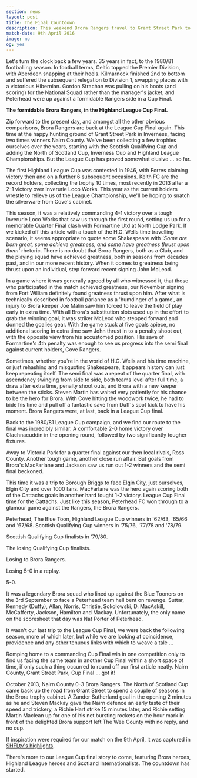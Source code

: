 ```yaml
---
section: news
layout: post
title: The Final Countdown
description: This weekend Brora Rangers travel to Grant Street Park to face Nairn County in the League Cup Final.
match-date: 9th April 2016
image: no
og: yes
---
```

Let's turn the clock back a few years. 35 years in fact, to the 1980/81 footballing season. In football terms, Celtic topped the Premier Division, with Aberdeen snapping at their heels. Kilmarnock finished 2nd to bottom and suffered the subsequent relegation to Division 1, swapping places with a victorious Hibernian. Gordon Strachan was pulling on his boots (and scoring) for the National Squad rather than the manager's jacket, and Peterhead were up against a formidable Rangers side in a Cup Final.

**The formidable Brora Rangers, in the Highland League Cup Final.**

Zip forward to the present day, and amongst all the other obvious comparisons, Brora Rangers are back at the League Cup Final again. This time at the happy hunting ground of Grant Street Park in Inverness, facing two times winners Nairn County. We've been collecting a few trophies ourselves over the years, starting with the Scottish Qualifying Cup and adding the North of Scotland Cup, Inverness Cup and Highland League Championships. But the League Cup has proved somewhat elusive ... so far.

The first Highland League Cup was contested in 1946, with Forres claiming victory then and on a further 6 subsequent occasions. Keith FC are the record holders, collecting the trophy 10 times, most recently in 2013 after a 2-1 victory over Inverurie Loco Works. This year as the current holders wrestle to relieve us of the League Championship, we'll be hoping to snatch the silverware from Cove's cabinet. 

This season, it was a relatively commanding 4-1 victory over a tough Inverurie Loco Works that saw us through the first round, setting us up for a memorable Quarter Final clash with Formartine Utd at North Lodge Park. If we kicked off this article with a touch of the H.G. Wells time travelling scenario, it seems appropriate to quote some Shakespeare with *'Some are born great, some achieve greatness, and some have greatness thrust upon them'* rhetoric. There is no doubt that Brora Rangers, both as a Club, and the playing squad have achieved greatness, both in seasons from decades past, and in our more recent history. When it comes to greatness being thrust upon an individual, step forward recent signing John McLeod.

In a game where it was generally agreed by all who witnessed it, that those who participated in the match achieved greatness, our November signing from Fort William definitely found greatness thrust upon him. After what is technically described in football parlance as a 'humdinger of a game', an injury to Brora keeper Joe Malin saw him forced to leave the field of play early in extra time. With all Brora's substitution slots used up in the effort to grab the winning goal, it was striker McLeod who stepped forward and donned the goalies gear. With the game stuck at five goals apiece, no additional scoring in extra time saw John thrust in to a penalty shoot out, with the opposite view from his accustomed position. His save of Formartine's 4th penalty was enough to see us progress into the semi final against current holders, Cove Rangers.

Sometimes, whether you're in the world of H.G. Wells and his time machine, or just rehashing and misquoting Shakespeare, it appears history can just keep repeating itself. The semi final was a repeat of the quarter final, with ascendency swinging from side to side, both teams level after full time, a draw after extra time, penalty shoot outs, and Brora with a new keeper between the sticks. Steven Martin has waited very patiently for his chance to be the hero for Brora. With Cove hitting the woodwork twice, he had to bide his time and pull off a fantastic save from Duff's spot kick to have his moment. Brora Rangers were, at last, back in a League Cup final.

Back to the 1980/81 League Cup campaign, and we find our route to the final was incredibly similar. A comfortable 2-0 home victory over Clachnacuddin in the opening round, followed by two significantly tougher fixtures.

Away to Victoria Park for a quarter final against our then local rivals, Ross County. Another tough game, another close run affair. But goals from Brora's MacFarlane and Jackson saw us run out 1-2 winners and the semi final beckoned.

This time it was a trip to Borough Briggs to face Elgin City, just ourselves, Elgin City and over 1000 fans. MacFarlane was the hero again scoring both of the Cattachs goals in another hard fought 1-2 victory. League Cup Final time for the Cattachs. Just like this season, Peterhead FC won through to a glamour game against the Rangers, the Brora Rangers.

Peterhead, The Blue Toon, Highland League Cup winners in '62/63, '65/66 and '67/68. Scottish Qualifying Cup winners in '75/76, '77/78 and '78/79.

Scottish Qualifying Cup finalists in '79/80. 

The losing Qualifying Cup finalists. 

Losing to Brora Rangers. 

Losing 5-0 in a replay. 

5-0.

It was a legendary Brora squad who lined up against the Blue Tooners on the 3rd September to face a Peterhead team hell bent on revenge. Suttar, Kennedy (Duffy), Allan, Norris, Christie, Sokolowski, D. MacAskill, McCafferty, Jackson, Hamilton and Mackay. Unfortunately, the only name on the scoresheet that day was Nat Porter of Peterhead.

It wasn't our last trip to the League Cup Final, we were back the following season, more of which later, but while we are looking at coincidence, providence and any other tenuous links with which to weave a tale ...

Romping home to a commanding Cup Final win in one competition only to find us facing the same team in another Cup Final within a short space of time, if only such a thing occurred to round off our first article neatly. Nairn County, Grant Street Park, Cup Final ... got it!

October 2013, Nairn County 0-3 Brora Rangers. The North of Scotland Cup came back up the road from Grant Street to spend a couple of seasons in the Brora trophy cabinet. A Zander Sutherland goal in the opening 2 minutes as he and Steven Mackay gave the Nairn defence an early taste of their speed and trickery, a Richie Hart strike 15 minutes later, and Richie setting Martin Maclean up for one of his net bursting rockets on the hour mark in front of the delighted Brora support left The Wee County with no reply, and no cup.

If inspiration were required for our match on the 9th April, it was captured in [SHFLtv's highlights](http://www.shfltv.tv/2013/10/north-of-scotland-cup-final-nairn-county-v-brora-rangers/).

There's more to our League Cup final story to come, featuring Brora heroes, Highland League heroes and Scotland Internationalists. The countdown has started.